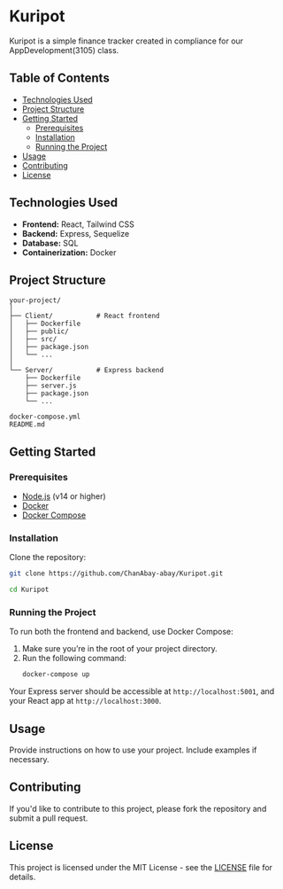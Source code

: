 # Kuripot

Kuripot is a simple finance tracker created in compliance for our AppDevelopment(3105) class.

## Table of Contents

- [Technologies Used](#technologies-used)
- [Project Structure](#project-structure)
- [Getting Started](#getting-started)
  - [Prerequisites](#prerequisites)
  - [Installation](#installation)
  - [Running the Project](#running-the-project)
- [Usage](#usage)
- [Contributing](#contributing)
- [License](#license)

## Technologies Used

- **Frontend:** React, Tailwind CSS
- **Backend:** Express, Sequelize
- **Database:** SQL
- **Containerization:** Docker

## Project Structure

```
your-project/
│
├── Client/           # React frontend
│   ├── Dockerfile
│   ├── public/
│   ├── src/
│   ├── package.json
│   └── ...
│
└── Server/           # Express backend
    ├── Dockerfile
    ├── server.js
    ├── package.json
    └── ...

docker-compose.yml
README.md
```

## Getting Started

### Prerequisites

- [Node.js](https://nodejs.org/) (v14 or higher)
- [Docker](https://www.docker.com/get-started)
- [Docker Compose](https://docs.docker.com/compose/)

### Installation

Clone the repository:

```bash
git clone https://github.com/ChanAbay-abay/Kuripot.git
```

```bash
cd Kuripot
```

### Running the Project

To run both the frontend and backend, use Docker Compose:

1. Make sure you’re in the root of your project directory.
2. Run the following command:
   ```bash
   docker-compose up
   ```

Your Express server should be accessible at `http://localhost:5001`, and your React app at `http://localhost:3000`.

## Usage

Provide instructions on how to use your project. Include examples if necessary.

## Contributing

If you'd like to contribute to this project, please fork the repository and submit a pull request.

## License

This project is licensed under the MIT License - see the [LICENSE](LICENSE) file for details.
